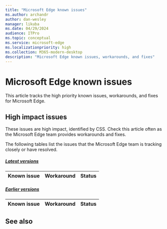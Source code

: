 ```yaml
---
title: "Microsoft Edge known issues"
ms.author: archandr
author: dan-wesley
manager: likuba
ms.date: 04/29/2024
audience: ITPro
ms.topic: conceptual
ms.service: microsoft-edge
ms.localizationpriority: high
ms.collection: M365-modern-desktop
description: "Microsoft Edge known issues, workarounds, and fixes"
---
```


# Microsoft Edge known issues

This article tracks the high priority known issues, workarounds, and fixes for Microsoft Edge.

## High impact issues

These issues are high impact, identified by CSS. Check this article often as the Microsoft Edge team provides workarounds and fixes.

The following tables list the issues that the Microsoft Edge team is tracking closely or have resolved.

##### [Latest versions](#tab/latest)

| Known issue | Workaround | Status |
| --- | --- | --- |


##### [Earlier versions](#tab/earlier)

| Known issue | Workaround | Status |
| --- | --- | --- |


## See also
